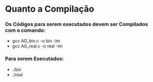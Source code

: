 # Quanto a Compilação
### Os Códigos para serem executados devem ser Compilados com o comando: 
- gcc AG_bin.c -o bin -lm
- gcc AG_real.c -o real -lm
### Para serem Executados:
- ./bin
- ./real 

